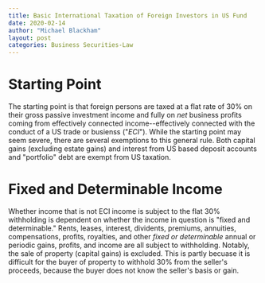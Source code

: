 ```yaml
---
title: Basic International Taxation of Foreign Investors in US Fund
date: 2020-02-14
author: "Michael Blackham"
layout: post
categories: Business Securities-Law
---
```


# Starting Point

The starting point is that foreign persons are taxed at a flat rate of 30% on their gross passive investment income and fully on *net* business profits coming from effectively connected income--effectively connected with the conduct of a US trade or busienss ("*ECI*"). While the starting point may seem severe, there are several exemptions to this general rule. Both capital gains (excluding estate gains) and interest from US based deposit accounts and "portfolio" debt are exempt from US taxation.

# Fixed and Determinable Income

Whether income that is not ECI income is subject to the flat 30% withholding is dependent on whether the income in question is "fixed and determinable." Rents, leases, interest, dividents, premiums, annuities, compensations, profits, royalties, and other *fixed or determinable* annual or periodic gains, profits, and income are all subject to withholding. Notably, the sale of property (capital gains) is excluded. This is partly becuase it is difficult for the buyer of property to withhold 30% from the seller's proceeds, because the buyer does not know the seller's basis or gain.
